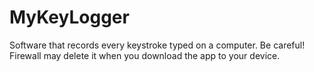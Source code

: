 # MyKeyLogger
Software that records every keystroke typed on a computer. 
Be careful! Firewall may delete it when you download the app to your device.
